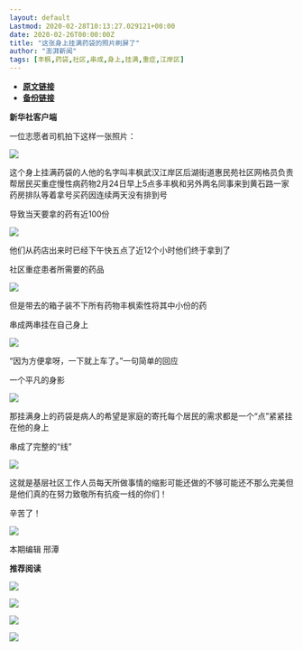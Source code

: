 ```yaml
---
layout: default
Lastmod: 2020-02-28T10:13:27.029121+00:00
date: 2020-02-26T00:00:00Z
title: "这张身上挂满药袋的照片刷屏了"
author: "澎湃新闻"
tags: [丰枫,药袋,社区,串成,身上,挂满,重症,江岸区]
---
```


* [**原文链接**](https://mp.weixin.qq.com/s/jOQpLvA9DgT7WBy6AOYo6g)
* [**备份链接**](http://archive.today/soMNp)


**新华社客户端**

一位志愿者司机拍下这样一张照片：

![](/images/post/0afb2a8a384715874466f6dca1a4eecf.jpg)

这个身上挂满药袋的人他的名字叫丰枫武汉江岸区后湖街道惠民苑社区网格员负责帮居民买重症慢性病药物2月24日早上5点多丰枫和另外两名同事来到黄石路一家药房排队等着拿号买药因连续两天没有排到号

导致当天要拿的药有近100份

![](/images/post/c79168cd4f8532b3fd76706b1bc9ef7c.jpg)

他们从药店出来时已经下午快五点了近12个小时他们终于拿到了

社区重症患者所需要的药品

![](/images/post/595fa67e254d66e1632f67fec1a2100e.jpg)

但是带去的箱子装不下所有药物丰枫索性将其中小份的药

串成两串挂在自己身上

![](/images/post/dc53e713068c6248068203bd713ac06a.jpg)

“因为方便拿呀，一下就上车了。”一句简单的回应

一个平凡的身影

![](/images/post/3502caa5463dc4e4e91ac0ae5a042930.jpg)

那挂满身上的药袋是病人的希望是家庭的寄托每个居民的需求都是一个“点”紧紧挂在他的身上

串成了完整的“线”

![](/images/post/93f505ee6b34b91618c9f0ed950b2350.jpg)

这就是基层社区工作人员每天所做事情的缩影可能还做的不够可能还不那么完美但是他们真的在努力致敬所有抗疫一线的你们！

辛苦了！

![](/images/post/c18e91b1636af5d6385759c0180d51d7.jpg)

本期编辑 邢潭  

**推荐阅读**

[![](/images/post/66ed5c3757d4be268c19dd0a47a56227.jpg)](http://mp.weixin.qq.com/s?__biz=MjM5MzI5NTU3MQ==&mid=2651592065&idx=1&sn=16df4206ceaaea2c54063cffb71167f7&chksm=bd61883d8a16012b08939f6d04d22e0cc6e4e1b2be125c163706a1f36f5223e472a205f116b6&scene=21#wechat_redirect)

[![](/images/post/12e0d94be82829ed4f958ea785fc7b62.jpg)](http://mp.weixin.qq.com/s?__biz=MjM5MzI5NTU3MQ==&mid=2651587716&idx=1&sn=9cf340714786ffd74330418b03bccf7c&chksm=bd6199388a16102e76351195f852c7325de5e1620da5882bd04ccd1ff7d24b0b5dff09895509&scene=21#wechat_redirect)

[![](/images/post/7ab7a6f45b8be28d6ef63bbb5b2fb589.jpg)](http://mp.weixin.qq.com/s?__biz=MjM5MzI5NTU3MQ==&mid=2651584757&idx=1&sn=a5572bcc0bdaaed9ec4dea0282c51e0f&chksm=bd6665498a11ec5fc1242f13c3065e039cfc31047777dbdea5ff09cebc50adc6f3e98a790191&scene=21#wechat_redirect)

[![](/images/post/faa036129172f4ba4cb775ad946d1eff.jpg)](https://a.app.qq.com/o/simple.jsp?pkgname=com.wondertek.paper)

